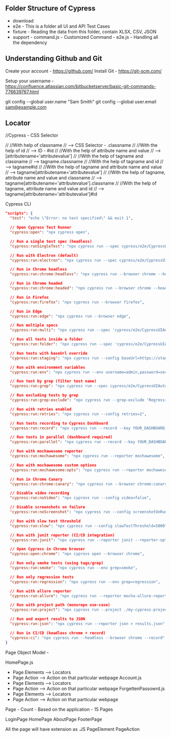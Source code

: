 Folder Structure of Cypress
---------------------------

- download
- e2e - This is a folder all UI and API Test Cases
- fixture - Reading the data from this folder, contain XLSX, CSV, JSON
- support - command.js - Customized Command
          - e2e.js - Handling all the dependency

Understanding Github and Git
----------------------------

Create your account - https://github.com/
Install Git - https://git-scm.com/

Setup your username - https://confluence.atlassian.com/bitbucketserver/basic-git-commands-776639767.html

git config --global user.name "Sam Smith"
git config --global user.email sam@example.com


Locator
-------

//Cypress - CSS Selector

// //With help of classname
// --> CSS Selector - .classname
// //With the help of id
// --> ID - #id
// //With the help of attribute name and value
// --> [attributename='attributevalue']
// //With the help of tagname and classname
// --> tagname.classname
// //With the help of tagname and id
// --> tagname#id
// //With the help of tagname and attribute name and value
// --> tagname[attributename='attributevalue']
// //With the help of tagname, attribute name and value and classname
// --> tagname[attributename='attributevalue'].classname
// //With the help of tagname, attribute name and value and id
// --> tagname[attributename='attributevalue']#id



Cypress CLI
```json
"scripts": {
  "test": "echo \"Error: no test specified\" && exit 1",

  // Open Cypress Test Runner
  "cypress:open": "npx cypress open",

  // Run a single test spec (headless)
  "cypress:runSingleTest": "npx cypress run --spec cypress/e2e/CypressUIAutomation/TC06RadioButton.cy.js --headless",

  // Run with Electron (default)
  "cypress:run:electron": "npx cypress run --spec cypress/e2e/CypressUIAutomation/visitCypress.cy.js",

  // Run in Chrome headless
  "cypress:run:chrome:headless": "npx cypress run --browser chrome --headless",

  // Run in Chrome headed
  "cypress:run:chrome:headed": "npx cypress run --browser chrome --headed",

  // Run in Firefox
  "cypress:run:firefox": "npx cypress run --browser firefox",

  // Run in Edge
  "cypress:run:edge": "npx cypress run --browser edge",

  // Run multiple specs
  "cypress:run:multi": "npx cypress run --spec 'cypress/e2e/CypressUIAutomation/TC01*.cy.js,cypress/e2e/CypressUIAutomation/TC02*.cy.js'",

  // Run all tests inside a folder
  "cypress:run:folder": "npx cypress run --spec 'cypress/e2e/CypressUIAutomation/*.cy.js'",

  // Run tests with baseUrl override
  "cypress:run:staging": "npx cypress run --config baseUrl=https://staging.myapp.com",

  // Run with environment variables
  "cypress:run:env": "npx cypress run --env username=admin,password=secret",

  // Run test by grep (filter test name)
  "cypress:run:grep": "npx cypress run --spec cypress/e2e/CypressUIAutomation/login.cy.js --grep 'Valid Login'",

  // Run excluding tests by grep
  "cypress:run:grep:exclude": "npx cypress run --grep-exclude 'Regression'",

  // Run with retries enabled
  "cypress:run:retries": "npx cypress run --config retries=2",

  // Run tests recording to Cypress Dashboard
  "cypress:run:record": "npx cypress run --record --key YOUR_DASHBOARD_KEY",

  // Run tests in parallel (dashboard required)
  "cypress:run:parallel": "npx cypress run --record --key YOUR_DASHBOARD_KEY --parallel",

  // Run with mochawesome reporter
  "cypress:run:mochawesome": "npx cypress run --reporter mochawesome",

  // Run with mochawesome custom options
  "cypress:run:mochawesome:opts": "npx cypress run --reporter mochawesome --reporter-options reportDir=cypress/reports",

  // Run in Chrome Canary
  "cypress:run:chrome:canary": "npx cypress run --browser chrome:canary",

  // Disable video recording
  "cypress:run:noVideo": "npx cypress run --config video=false",

  // Disable screenshots on failure
  "cypress:run:noScreenshot": "npx cypress run --config screenshotOnRunFailure=false",

  // Run with slow test threshold
  "cypress:run:slow": "npx cypress run --config slowTestThreshold=5000",

  // Run with junit reporter (CI/CD integration)
  "cypress:run:junit": "npx cypress run --reporter junit --reporter-options 'mochaFile=results/test-results.xml'",

  // Open Cypress in Chrome browser
  "cypress:open:chrome": "npx cypress open --browser chrome",

  // Run only smoke tests (using tags/grep)
  "cypress:run:smoke": "npx cypress run --env grep=smoke",

  // Run only regression tests
  "cypress:run:regression": "npx cypress run --env grep=regression",

  // Run with allure reporter
  "cypress:run:allure": "npx cypress run --reporter mocha-allure-reporter",

  // Run with project path (monorepo use-case)
  "cypress:run:project": "npx cypress run --project ./my-cypress-project",

  // Run and export results to JSON
  "cypress:run:json": "npx cypress run --reporter json > results.json",

  // Run in CI/CD (headless chrome + record)
  "cypress:ci": "npx cypress run --headless --browser chrome --record"
}
```



Page Object Model -

HomePage.js
  - Page Elements --> Locators
  - Page Action --> Action on that particular webpage
Account.js
  - Page Elements --> Locators
  - Page Action --> Action on that particular webpage
ForgettenPassowrd.js
  - Page Elements --> Locators
  - Page Action --> Action on that particular webpage

Page - Count - Based on the application - 15 Pages

LoginPage
HomePage
AboutPage
FooterPage

All the page will have extension as .JS
PageElement
PageAction


